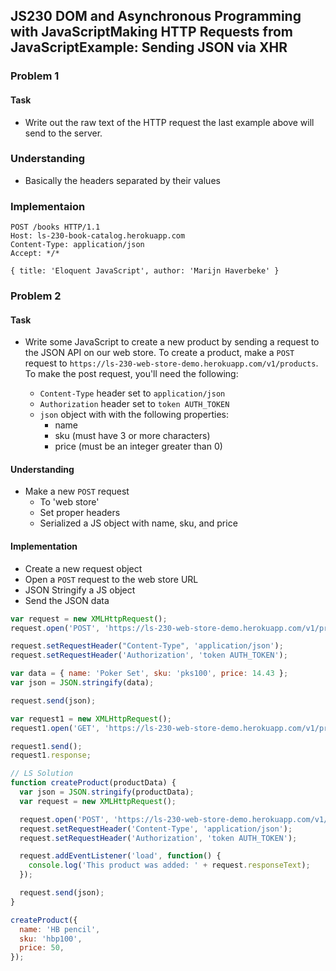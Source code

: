 ## JS230 DOM and Asynchronous Programming with JavaScriptMaking HTTP Requests from JavaScriptExample: Sending JSON via XHR

### Problem 1
#### Task
- Write out the raw text of the HTTP request the last example above will send to the server.

### Understanding
- Basically the headers separated by their values

### Implementaion
```
POST /books HTTP/1.1
Host: ls-230-book-catalog.herokuapp.com
Content-Type: application/json
Accept: */*

{ title: 'Eloquent JavaScript', author: 'Marijn Haverbeke' }
```
### Problem 2
#### Task
- Write some JavaScript to create a new product by sending a request to the JSON API on our web store. To create a product, make a `POST` request to `https://ls-230-web-store-demo.herokuapp.com/v1/products`. To make the post request, you'll need the following:

  + `Content-Type` header set to `application/json`
  + `Authorization` header set to `token AUTH_TOKEN`
  + `json` object with with the following properties:
    * name
    * sku (must have 3 or more characters)
    * price (must be an integer greater than 0)

#### Understanding
- Make a new `POST` request
  + To 'web store'
  + Set proper headers
  + Serialized a JS object with name, sku, and price

#### Implementation
- Create a new request object
- Open a `POST` request to the web store URL
- JSON Stringify a JS object
- Send the JSON data

```js
var request = new XMLHttpRequest();
request.open('POST', 'https://ls-230-web-store-demo.herokuapp.com/v1/products');

request.setRequestHeader("Content-Type", 'application/json');
request.setRequestHeader('Authorization', 'token AUTH_TOKEN');

var data = { name: 'Poker Set', sku: 'pks100', price: 14.43 };
var json = JSON.stringify(data);

request.send(json);

var request1 = new XMLHttpRequest();
request1.open('GET', 'https://ls-230-web-store-demo.herokuapp.com/v1/products');

request1.send();
request1.response;
```

```js
// LS Solution
function createProduct(productData) {
  var json = JSON.stringify(productData);
  var request = new XMLHttpRequest();

  request.open('POST', 'https://ls-230-web-store-demo.herokuapp.com/v1/products');
  request.setRequestHeader('Content-Type', 'application/json');
  request.setRequestHeader('Authorization', 'token AUTH_TOKEN');

  request.addEventListener('load', function() {
    console.log('This product was added: ' + request.responseText);
  });

  request.send(json);
}

createProduct({
  name: 'HB pencil',
  sku: 'hbp100',
  price: 50,
});
```
